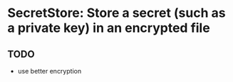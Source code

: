 # SecretStore: Store a secret (such as a private key) in an encrypted file

## TODO

- use better encryption

